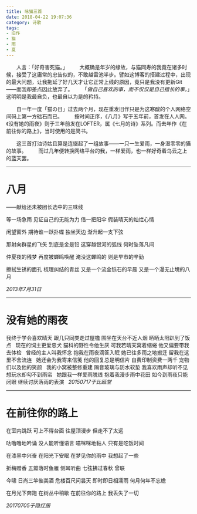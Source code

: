 ```yaml
---
title: 咏猫三首
date: 2018-04-22 19:07:36
category: 诗歌
tags:
- 旧作
- 猫
- 雨
- 夏
---
```

　　人言：「好奇害死猫。」
　　大概确是年岁的缘故，与猫同寿的我竟在诸多时候，接受了这庸常的忠告似的，不敢越雷池半步。譬如这博客的搭建过程中，出现的最大问题，让我拖延了好几天才让它正常上线的原因，竟只是我没有更新Git——而我却差点因此放弃了。
　　「*做自己喜欢的事，而不仅仅是自己擅长的事。*」这明明是我最自负，也最自以为是的矜持。

　　自一年一度「猫の日」过去两个月，现在重发旧作只是为这寒酸的个人网络空间码上第一方础石而已。
　　按时间正序，《八月》写于五年前，首发在人人网。《没有她的雨夜》则于三年前发在LOFTER，属《七月的诗》系列。而去年作《在前往你的路上》，当时使用的是简书。

　　这三首打油诗姑且算是连缀起了一组故事——一只一生爱雨，一身湿零零的猫的故事。
　　而过几年便转换网络平台的我，一样爱雨，也一样好奇着乌云之上的蓝天罢。

<!-- more -->

***

# 八月

——献给还未被团长选中的三味线

等一场急雨
见证自己的无能为力
借一把阳伞
假装晴天的灿烂心情

闲望窗外
期待谁一跃扑蝶
独坐天边
渐升起一支下弦

那射向群星的飞矢
到底是金是铅
这穿越银河的弧线
何时坠落凡间

仲夏夜的残梦
再度被蝉鸣唤醒
淹没这蝉鸣的
则是早市的辛勤

擦拭生锈的面孔
梳理纠结的青丝
又是一个流金铄石的早晨
又是一个漫无止境的八月

*2013年7月31日*

***

# 没有她的雨夜

我终于学会喜欢晴天
跟几只同类走过屋檐
围坐在天台不近人烟
晒晒太阳趴到了饭点
 
现在的饲主更爱忠犬
猫科的野性令他生厌
可我若晴天窝着缩蜷
他又偏要带我去体检
 
曾经的主人叫我怀念
抱我在雨夜滴答入眠
她已往多雨之地搬迁
留我在这里不舍流连
 
她还会为我寄来信笺
他的回复总是明信片
自费印制资费一两千
宠物们以及他的笑颜
 
我的小窝被整修重建
隔音玻璃与防水软垫
我喜欢雨声却听不见
想玩水却勾不到雨帘
 
她跟我一样爱雨脱线
抱着我漫步雨中花田
如今到雨夜只能闭眼
继续讨厌落雨的表演
 
*20150717于比瓯堂*

***

# 在前往你的路上

在室内跳跃
可上不得台面
往屋顶漫步
但走不了太远

咕噜噜地吟诵
没人能听懂语言
喵咪咪地黏人
只有是吃饭时间

在漆黑中兴奋
在阳光下安眠
在梦见你的雨中
我想起了一些

折梅赠香 五瓣落时鱼雁
侧耳听曲 七弦拂过春秋
曾联

今啸
日尚三竿催美酒 危楼百尺问昙天
即时即日相濡雨 何月何年不忘檐

在月光下奔跑
在树丛中稍歇
在前往你的路上
我丢失了一切

*20170705于隐红居*
